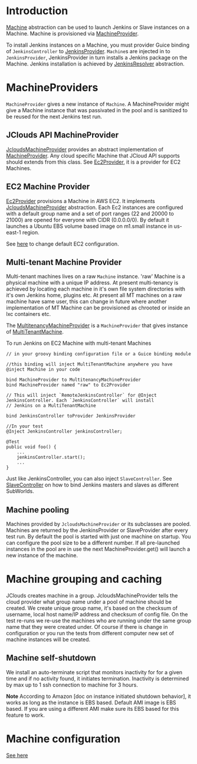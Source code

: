 # Introduction

[Machine](../src/main/java/org/jenkinsci/test/acceptance/machine/Machine.java) abstraction can be used to launch Jenkins
or Slave instances on a Machine. Machine is provisioned via
[MachineProvider](../src/main/java/org/jenkinsci/test/acceptance/machine/MachineProvider.java).

To install Jenkins instances on a Machine, you must provider Guice binding of `JenkinsController` to
[JenkinsProvider](../src/main/java/org/jenkinsci/test/acceptance/machine/JenkinsProvider.java). `Machine`s are injected in to
`JenkinsProvider`, JenkinsProvider in turn installs a Jenkins package on the Machine. Jenkins installation is achieved by
[JenkinsResolver](../src/main/java/org/jenkinsci/test/acceptance/resolver/JenkinsResolver.java) abstraction.

# MachineProviders

`MachineProvider` gives a new instance of `Machine`. A MachineProvider might give a Machine instance that was passivated
in the pool and is sanitized to be reused for the next Jenkins test run.


## JClouds API MachineProvider

[JcloudsMachineProvider](../src/main/java/org/jenkinsci/test/acceptance/machine/JcloudsMachineProvider.java) provides an abstract
implementation of [MachineProvider](../src/main/java/org/jenkinsci/test/acceptance/machine/JcloudsMachineProvider.java). Any cloud
specific Machine that JCloud API supports should extends from this class. See [Ec2Provider](../src/main/java/org/jenkinsci/test/acceptance/machine/Ec2Provider.java),
it is a provider for EC2 Machines.


## EC2 Machine Provider

[Ec2Provider](../src/main/java/org/jenkinsci/test/acceptance/machine/Ec2Provider.java) provisions a Machine in AWS EC2.
It implements [JcloudsMachineProvider](../src/main/java/org/jenkinsci/test/acceptance/machine/JcloudsMachineProvider.java) abstraction. Each
Ec2 instances are configured with a default group name and a set of port ranges (22 and 20000 to 21000) are opened for everyone with CIDR (0.0.0.0/0).
By default it launches a Ubuntu EBS volume based image on m1.small instance in us-east-1 region.

See [here](MACHINE-CONFIG.md) to change default EC2 configuration.

## Multi-tenant Machine Provider

Multi-tenant machines lives on a raw `Machine` instance. 'raw' Machine is a physical machine with a unique IP address.
At present multi-tenancy is achieved by locating each machine in it's own file system directories with it's own Jenkins
home, plugins etc. At present all MT machines on a raw machine have same user, this can change in future where another
implementation of MT Machine can be provisioned as chrooted or inside an lxc containers etc.

The [MultitenancyMachineProvider](../src/main/java/org/jenkinsci/test/acceptance/machine/MultitenancyMachineProvider.java) is a
`MachineProvider` that gives instance of [MultiTenantMachine](../src/main/java/org/jenkinsci/test/acceptance/machine/MultiTentMachine.java).

To run Jenkins on EC2 Machine with multi-tenant Machines

    // in your groovy binding configuration file or a Guice binding module

    //this binding will inject MultiTenantMachine anywhere you have @inject Machine in your code

    bind MachineProvider to MultitenancyMachineProvider
    bind MachineProvider named "raw" to Ec2Provider

    // This will inject `RemoteJenkinsController` for @Inject JenkinsController. Each `JenkinsController` will install
    // Jenkins on a MultiTenantMachine

    bind JenkinsController toProvider JenkinsProvider

    //In your test
    @Inject JenkinsController jenkinsController;

    @Test
    public void foo() {
        ...
        jenkinsController.start();
        ...
    }

Just like JenkinsController, you can also inject `SlaveController`. See [SlaveController](SLAVE.md) on how to bind Jenkins
masters and slaves as different SubWorlds.

## Machine pooling

Machines provided by `JcloudsMachineProvider` or its subclasses are pooled. Machines are returned by the JenkinsProvider
or SlaveProvider after every test run. By default the pool is started with just one machine on startup. You can configure
the pool size to be a different number. If all pre-launched instances in the pool are in use the next MachineProvider.get()
  will launch a new instance of the machine.

# Machine grouping and caching

JClouds creates machine in a group. JcloudsMachineProvider tells the cloud provider what group name under a pool of machine
should be created. We create unique group name, it's based on the checksum of username, local host name/IP address and
checksum of config file. On the test re-runs we re-use the machines who are running under the same group name that they
were created under. Of course if there is change in configuration or you run the tests from different computer new set of
machine instances will be created.

## Machine self-shutdown

We install an auto-terminate script that monitors inactivity for for a given time and if no activity found, it initiates
termination. Inactivity is determined by max up to 1 ssh connection to machine for 3 hours.

**Note** According to Amazon [doc on instance initiated shutdown behavior], it works as long as the instance is EBS based.
Default AMI image is EBS based. If you are using a different AMI make sure its EBS based for this feature to work.


# Machine configuration
[See here](MACHINE-CONFIG.md)
